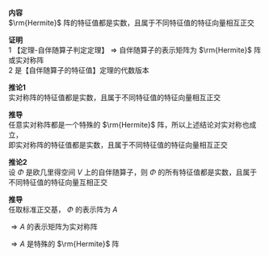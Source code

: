 **内容**  
 $\rm{Hermite}$ 阵的特征值都是实数，且属于不同特征值的特征向量相互正交  
  
**证明**  
1 【定理-自伴随算子判定定理】 $\Rightarrow$ 自伴随算子的表示矩阵为 $\rm{Hermite}$ 阵或实对称阵  
2 是【自伴随算子的特征值】定理的代数版本  
  
**推论1**  
实对称阵的特征值都是实数，且属于不同特征值的特征向量相互正交  
  
**推导**  
任意实对称阵都是一个特殊的 $\rm{Hermite}$ 阵，所以上述结论对实对称也成立，  
即实对称阵的特征值都是实数，且属于不同特征值的特征向量相互正交  
  
**推论2**  
设 $\Phi$ 是欧几里得空间 $V$ 上的自伴随算子，则 $\Phi$ 的所有特征值都是实数，且属于不同特征值的特征向量互相正交  
  
**推导**  
任取标准正交基， $\Phi$ 的表示阵为 $A$  
  
 $\Rightarrow A$ 的表示矩阵为实对称阵  
  
 $\Rightarrow A$ 是特殊的 $\rm{Hermite}$ 阵  
